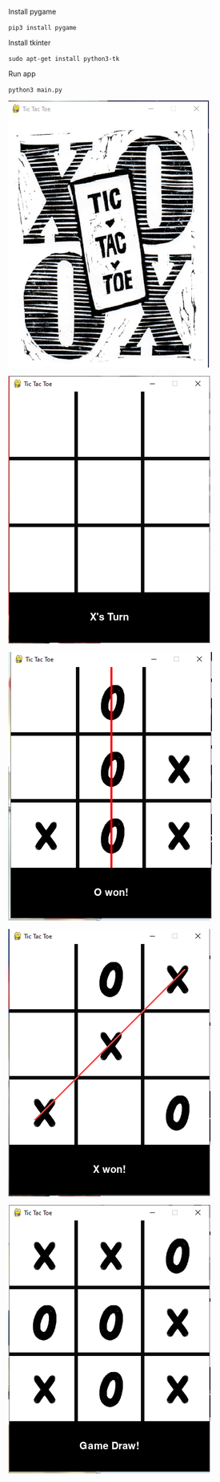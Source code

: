 Install pygame

`pip3 install pygame` 

Install tkinter

`sudo apt-get install python3-tk`

Run app

`python3 main.py`

![Start App](./images/start_app.png "Start App")

![First Step](./images/first_step.png "First Step")

![O Won](./images/o_won.png "O Won")

![X Won](./images/x_won.png "X Won")

![Draw](./images/draw.png "Draw")
